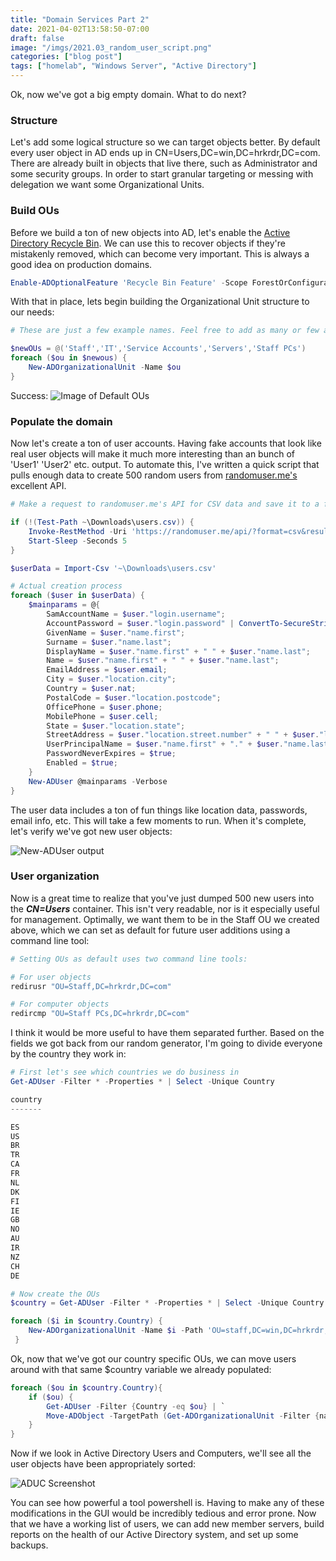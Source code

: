 ```yaml
---
title: "Domain Services Part 2"
date: 2021-04-02T13:58:50-07:00
draft: false
image: "/imgs/2021.03_random_user_script.png"
categories: ["blog post"]
tags: ["homelab", "Windows Server", "Active Directory"]
---
```


Ok, now we've got a big empty domain. What to do next?   

### Structure
Let's add some logical structure so we can target objects better. By default every user object in AD ends up in CN=Users,DC=win,DC=hrkrdr,DC=com. There are already built in objects that live there, such as Administrator and some security groups. In order to start granular targeting or messing with delegation we want some Organizational Units.  

### Build OUs
Before we build a ton of new objects into AD, let's enable the [Active Directory Recycle Bin](https://techcommunity.microsoft.com/t5/ask-the-directory-services-team/the-ad-recycle-bin-understanding-implementing-best-practices-and/ba-p/396944). We can use this to recover objects if they're mistakenly removed, which can become very important. This is always a good idea on production domains.

```powershell
Enable-ADOptionalFeature 'Recycle Bin Feature' -Scope ForestOrConfigurationSet -Target $env:USERDNSDOMAIN
```

With that in place, lets begin building the Organizational Unit structure to our needs: 

```powershell
# These are just a few example names. Feel free to add as many or few as you need. 

$newOUs = @('Staff','IT','Service Accounts','Servers','Staff PCs')
foreach ($ou in $newous) {
    New-ADOrganizationalUnit -Name $ou
}
```

Success:
![Image of Default OUs](/imgs/2021.03_default_ous.png)

### Populate the domain
Now let's create a ton of user accounts. Having fake accounts that look like real user objects will make it much more interesting than an bunch of 'User1' 'User2' etc. output. To automate this, I've written a quick script that pulls enough data to create 500 random users from [randomuser.me's](https://randomuser.me/) excellent API. 

```powershell
# Make a request to randomuser.me's API for CSV data and save it to a file for reference.

if (!(Test-Path ~\Downloads\users.csv)) {
    Invoke-RestMethod -Uri 'https://randomuser.me/api/?format=csv&results=500&password=upper,lower,number,special' -OutFile '~\Downloads\users.csv'
    Start-Sleep -Seconds 5 
}

$userData = Import-Csv '~\Downloads\users.csv'

# Actual creation process 
foreach ($user in $userData) {
    $mainparams = @{
        SamAccountName = $user."login.username";
        AccountPassword = $user."login.password" | ConvertTo-SecureString -AsPlainText -Force;
        GivenName = $user."name.first";
        Surname = $user."name.last";
        DisplayName = $user."name.first" + " " + $user."name.last";
        Name = $user."name.first" + " " + $user."name.last";
        EmailAddress = $user.email;
        City = $user."location.city";
        Country = $user.nat;
        PostalCode = $user."location.postcode";
        OfficePhone = $user.phone;
        MobilePhone = $user.cell;
        State = $user."location.state";
        StreetAddress = $user."location.street.number" + " " + $user."location.street.name";
        UserPrincipalName = $user."name.first" + "." + $user."name.last" + "@$env:USERDNSDOMAIN";
        PasswordNeverExpires = $true;
        Enabled = $true;
    }
    New-ADUser @mainparams -Verbose
}
```

The user data includes a ton of fun things like location data, passwords, email info, etc. This will take a few moments to run. When it's complete, let's verify we've got new user objects: 

![New-ADUser output](/imgs/2021.03_new_aduser.png)

### User organization
Now is a great time to realize that you've just dumped 500 new users into the ***CN=Users*** container. This isn't very readable, nor is it especially useful for management. Optimally, we want them to be in the Staff OU we created above, which we can set as default for future user additions using a command line tool:

```powershell
# Setting OUs as default uses two command line tools: 

# For user objects
redirusr "OU=Staff,DC=hrkrdr,DC=com"

# For computer objects
redircmp "OU=Staff PCs,DC=hrkrdr,DC=com"
```

I think it would be more useful to have them separated further. Based on the fields we got back from our random generator, I'm going to divide everyone by the country they work in:

```powershell
# First let's see which countries we do business in
Get-ADUser -Filter * -Properties * | Select -Unique Country

country
-------

ES
US
BR
TR
CA
FR
NL
DK
FI
IE
GB
NO
AU
IR
NZ
CH
DE

# Now create the OUs
$country = Get-ADUser -Filter * -Properties * | Select -Unique Country

foreach ($i in $country.Country) { 
	New-ADOrganizationalUnit -Name $i -Path 'OU=staff,DC=win,DC=hrkrdr,DC=com'
 }
 ```

Ok, now that we've got our country specific OUs, we can move users around with that same $country variable we already populated:

```powershell
foreach ($ou in $country.Country){
    if ($ou) {
        Get-ADUser -Filter {Country -eq $ou} | `
        Move-ADObject -TargetPath (Get-ADOrganizationalUnit -Filter {name -eq $ou}) 
    }
}
```

Now if we look in Active Directory Users and Computers, we'll see all the user objects have been appropriately sorted: 

![ADUC Screenshot](/imgs/2021.03_aduc_screenshot.png)

You can see how powerful a tool powershell is. Having to make any of these modifications in the GUI would be incredibly tedious and error prone. 
Now that we have a working list of users, we can add new member servers, build reports on the health of our Active Directory system, and set up some backups.
